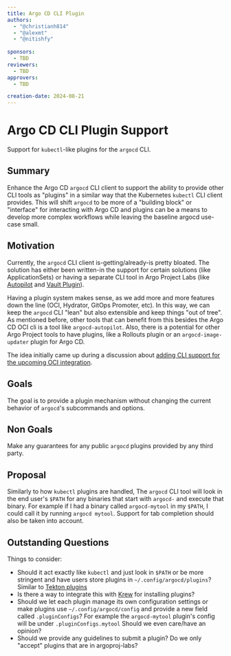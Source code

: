 ```yaml
---
title: Argo CD CLI Plugin
authors:
  - "@christianh814"
  - "@alexmt"
  - "@nitishfy"
  
sponsors:
  - TBD
reviewers:
  - TBD
approvers:
  - TBD

creation-date: 2024-08-21
---
```


# Argo CD CLI Plugin Support

Support for `kubectl`-like plugins for the `argocd` CLI.

## Summary

Enhance the Argo CD `argocd` CLI client to support the ability to provide other CLI tools as "plugins" in a similar way that the Kubernetes `kubectl` CLI client provides. This will shift `argocd` to be more of a "building block" or "interface" for interacting with Argo CD and plugins can be a means to develop more complex workflows while leaving the baseline argocd use-case small. 

## Motivation

Currently, the `argocd` CLI client is-getting/already-is pretty bloated. The solution has either been written-in the support for certain solutions (like ApplicationSets) or having a separate CLI tool in Argo Project Labs (like [Autopilot](https://github.com/argoproj-labs/argocd-autopilot) and [Vault Plugin](https://github.com/argoproj-labs/argocd-vault-plugin)).

Having a plugin system makes sense, as we add more and more features down the line (OCI, Hydrator, GitOps Promoter, etc). In this way, we can keep the `argocd` CLI "lean" but also extensible and keep things "out of tree". As mentioned before, other tools that can benefit from this besides the Argo CD OCI cli is a tool like `argocd-autopilot`. Also, there is a potential for other Argo Project tools to have plugins, like a Rollouts plugin or an `argocd-image-updater` plugin for Argo CD.

The idea initially came up during a discussion about [adding CLI support for the upcoming OCI integration](https://cloud-native.slack.com/archives/C06Q17QJPJR/p1721227926706059?thread_ts=1720731234.357799&cid=C06Q17QJPJR).

## Goals

The goal is to provide a plugin mechanism without changing the current behavior of `argocd`'s subcommands and options. 

## Non Goals

Make any guarantees for any public `argocd` plugins provided by any third party. 

## Proposal

Similarly to how `kubectl` plugins are handled, The `argocd` CLI tool will look in the end user's `$PATH` for any binaries that start with `argocd-` and execute that binary. For example if I had a binary called `argocd-mytool` in my `$PATH`, I could call it by running `argocd mytool`. Support for tab completion should also be taken into account.

## Outstanding Questions

Things to consider:

* Should it act exactly like `kubectl` and just look in `$PATH` or be more stringent and have users store plugins in `~/.config/argocd/plugins`? Similar to [Tekton plugins](https://tekton.dev/vault/cli-main/tkn-plugins/#location)
* Is there a way to integrate this with [Krew](https://krew.sigs.k8s.io/) for installing plugins?
* Should we let each plugin manage its own configuration settings or make plugins use `~/.config/argocd/config` and provide a new field called `.pluginConfigs`? For example the `argocd-mytool` plugin's config will be under `.pluginConfigs.mytool` Should we even care/have an opinion?
* Should we provide any guidelines to submit a plugin? Do we only "accept" plugins that are in argoproj-labs?

